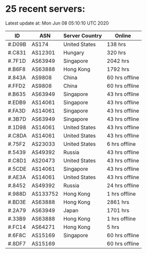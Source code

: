 # 25 recent servers:

Latest update at: Mon Jun 08 05:10:10 UTC 2020

| ID | ASN | Server Country | Online |
| -- | --- | -------------- | ------ |
| #.D09B | AS174 | United States | 138 hrs |
| #.C831 | AS12301 | Hungary | 320 hrs |
| #.7F1D | AS63949 | Singapore | 2042 hrs |
| #.B6F8 | AS63888 | Hong Kong | 1792 hrs |
| #.843A | AS9808 | China | 60 hrs offline |
| #.FFD2 | AS9808 | China | 60 hrs offline |
| #.B635 | AS63949 | Singapore | 43 hrs offline |
| #.EDB9 | AS14061 | Singapore | 43 hrs offline |
| #.FA3D | AS14061 | Singapore | 43 hrs offline |
| #.3B7D | AS63949 | Singapore | 43 hrs offline |
| #.1D98 | AS14061 | United States | 43 hrs offline |
| #.C8DA | AS14061 | United States | 43 hrs offline |
| #.75F2 | AS23033 | United States | 6 hrs offline |
| #.5439 | AS49392 | Russia | 43 hrs offline |
| #.C8D1 | AS20473 | United States | 43 hrs offline |
| #.5CDE | AS14061 | Singapore | 43 hrs offline |
| #.AE3A | AS14061 | United States | 43 hrs offline |
| #.8452 | AS49392 | Russia | 24 hrs offline |
| #.988D | AS133752 | Hong Kong | 1 hrs offline |
| #.BD3E | AS63888 | Hong Kong | 2861 hrs |
| #.2A79 | AS63949 | Japan | 1701 hrs |
| #.33B9 | AS63888 | Hong Kong | 1 hrs offline |
| #.FC14 | AS64271 | Hong Kong | 5 hrs |
| #.6F8C | AS15169 | Singapore | 60 hrs offline |
| #.8DF7 | AS15169 |  | 60 hrs offline |

